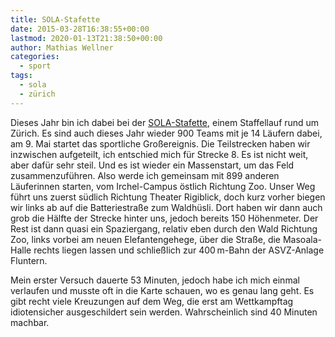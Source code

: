 ```yaml
---
title: SOLA-Stafette
date: 2015-03-28T16:38:55+00:00
lastmod: 2020-01-13T21:38:50+00:00
author: Mathias Wellner
categories:
  - sport
tags:
  - sola
  - zürich
---
```

Dieses Jahr bin ich dabei bei der <a href="http://portal.sola.asvz.ethz.ch/Seiten/default.aspx" title="SOLA-Stafette" target="_blank">SOLA-Stafette</a>, einem Staffellauf rund um Zürich. Es sind auch dieses Jahr wieder 900 Teams mit je 14 Läufern dabei, am 9. Mai startet das sportliche Großereignis. Die Teilstrecken haben wir inzwischen aufgeteilt, ich entschied mich für Strecke&nbsp;8. Es ist nicht weit, aber dafür sehr steil. Und es ist wieder ein Massenstart, um das Feld zusammenzuführen. Also werde ich gemeinsam mit 899 anderen Läuferinnen starten, vom Irchel-Campus östlich Richtung Zoo. Unser Weg führt uns zuerst südlich Richtung Theater Rigiblick, doch kurz vorher biegen wir links ab auf die Batteriestraße zum Waldhüsli. Dort haben wir dann auch grob die Hälfte der Strecke hinter uns, jedoch bereits 150 Höhenmeter. Der Rest ist dann quasi ein Spaziergang, relativ eben durch den Wald Richtung Zoo, links vorbei am neuen Elefantengehege, über die Straße, die Masoala-Halle rechts liegen lassen und schließlich zur 400&thinsp;m-Bahn der ASVZ-Anlage Fluntern. 

Mein erster Versuch dauerte 53 Minuten, jedoch habe ich mich einmal verlaufen und musste oft in die Karte schauen, wo es genau lang geht. Es gibt recht viele Kreuzungen auf dem Weg, die erst am Wettkampftag idiotensicher ausgeschildert sein werden. Wahrscheinlich sind 40 Minuten machbar. 
